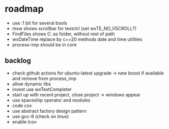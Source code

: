# roadmap
- use :1 bit for several bools
- msw shows scrollbar for textctrl (set wxTE_NO_VSCROLL?)
- FindFiles shows C: as folder, without rest of path
- wxDateTime replace by c++20 methods date and time utilities
- process-imp should be in core
  
## backlog
- check github actions for ubuntu-latest upgrade ->
    new boost if available and remove from process_imp
- allow dynamic libs
- invest use wxTextCompleter
- start up with recent project, close project
  -> windows appear
- use spaceship operator
  and modules
- code cov
- use abstract factory design pattern
- use gcc-9 (check on linux)
- enable lcov
